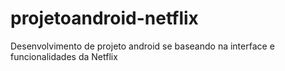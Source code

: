 # projetoandroid-netflix
Desenvolvimento de projeto android se baseando na interface e funcionalidades da Netflix
